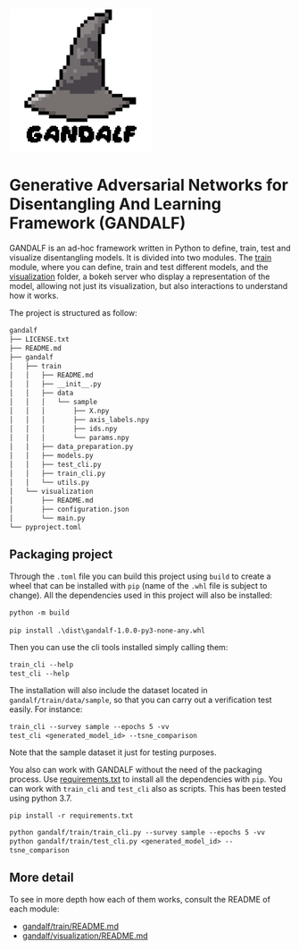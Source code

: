 ![GANDALF icon](docs/logo.png)
# Generative Adversarial Networks for Disentangling And Learning Framework (GANDALF) 
GANDALF is an ad-hoc framework written in Python to define, train, test and visualize disentangling models. It is divided into two modules. The [train](gandalf/train/) module, where you can define, train and test different models, and the [visualization](gandalf/visualization) folder, a bokeh server who display a representation of the model, allowing not just its visualization, but also interactions to understand how it works.


The project is structured as follow:
```
gandalf
├── LICENSE.txt
├── README.md
├── gandalf
│   ├── train
│   │   ├── README.md
│   │   ├── __init__.py
│   │   ├── data
│   │   │   └── sample
│   │   │       ├── X.npy
│   │   │       ├── axis_labels.npy
│   │   │       ├── ids.npy
│   │   │       └── params.npy
│   │   ├── data_preparation.py
│   │   ├── models.py
│   │   ├── test_cli.py
│   │   ├── train_cli.py
│   │   └── utils.py
│   └── visualization
│       ├── README.md
│       ├── configuration.json
│       └── main.py
└── pyproject.toml
```

## Packaging project
Through the `.toml` file you can build this project using `build` to create a wheel that can be installed with `pip` (name of the `.whl` file is subject to change). 
All the dependencies used in this project will also be installed:

```
python -m build

pip install .\dist\gandalf-1.0.0-py3-none-any.whl 
```

Then you can use the cli tools installed simply calling them:

```
train_cli --help
test_cli --help
```

The installation will also include the dataset located in `gandalf/train/data/sample`, so that you can carry out a verification test easily. For instance:
```
train_cli --survey sample --epochs 5 -vv
test_cli <generated_model_id> --tsne_comparison
```

Note that the sample dataset it just for testing purposes.

You also can work with GANDALF without the need of the packaging process. Use [requirements.txt](requirements.txt) to install all the dependencies with `pip`. You can work with `train_cli` and `test_cli` also as scripts. This has been tested using python 3.7.

```
pip install -r requirements.txt
```

```
python gandalf/train/train_cli.py --survey sample --epochs 5 -vv
python gandalf/train/test_cli.py <generated_model_id> --tsne_comparison
```

## More detail
To see in more depth how each of them works, consult the README of each module:
- [gandalf/train/README.md](gandalf/train/README.md)
- [gandalf/visualization/README.md](gandalf/visualization/README.md)
